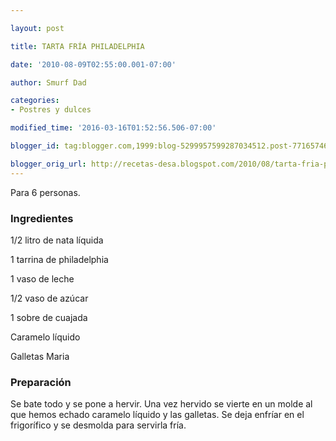 ```yaml
---

layout: post

title: TARTA FRÍA PHILADELPHIA

date: '2010-08-09T02:55:00.001-07:00'

author: Smurf Dad

categories:
- Postres y dulces

modified_time: '2016-03-16T01:52:56.506-07:00'

blogger_id: tag:blogger.com,1999:blog-5299957599287034512.post-7716574622178249141

blogger_orig_url: http://recetas-desa.blogspot.com/2010/08/tarta-fria-philadelphia.html
---
```


Para 6 personas.

<h3>Ingredientes</h3>

1/2 litro de nata líquida

1 tarrina de philadelphia

1 vaso de leche

1/2 vaso de azúcar

1 sobre de cuajada

Caramelo líquido

Galletas Maria

<h3>Preparación</h3>

Se bate todo y se pone a hervir. Una vez hervido se vierte en un molde al que hemos echado caramelo líquido y las galletas. Se deja enfríar en el frigorífico y se desmolda para servirla fría.